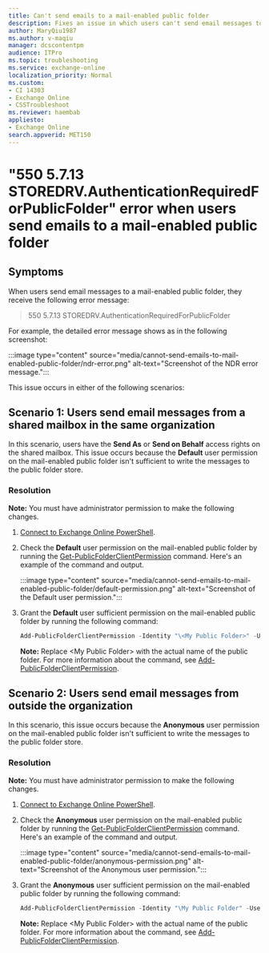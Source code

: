 ```yaml
---
title: Can't send emails to a mail-enabled public folder
description: Fixes an issue in which users can't send email messages to a mail-enabled public folder because they have insufficient permissions on the folder.
author: MaryQiu1987
ms.author: v-maqiu
manager: dcscontentpm
audience: ITPro
ms.topic: troubleshooting
ms.service: exchange-online
localization_priority: Normal
ms.custom:
- CI 14303
- Exchange Online
- CSSTroubleshoot
ms.reviewer: haembab
appliesto: 
- Exchange Online
search.appverid: MET150
---
```

# "550 5.7.13 STOREDRV.AuthenticationRequiredForPublicFolder" error when users send emails to a mail-enabled public folder

## Symptoms

When users send email messages to a mail-enabled public folder, they receive the following error message:

> 550 5.7.13 STOREDRV.AuthenticationRequiredForPublicFolder

For example, the detailed error message shows as in the following screenshot:

:::image type="content" source="media/cannot-send-emails-to-mail-enabled-public-folder/ndr-error.png" alt-text="Screenshot of the NDR error message.":::

This issue occurs in either of the following scenarios:

## Scenario 1: Users send email messages from a shared mailbox in the same organization

In this scenario, users have the **Send As** or **Send on Behalf** access rights on the shared mailbox. This issue occurs because the **Default** user permission on the mail-enabled public folder isn't sufficient to write the messages to the public folder store.

### Resolution

**Note:** You must have administrator permission to make the following changes.

1. [Connect to Exchange Online PowerShell](/powershell/exchange/connect-to-exchange-online-powershell).
1. Check the **Default** user permission on the mail-enabled public folder by running the [Get-PublicFolderClientPermission](/powershell/module/exchange/get-publicfolderclientpermission) command. Here's an example of the command and output.

   :::image type="content" source="media/cannot-send-emails-to-mail-enabled-public-folder/default-permission.png" alt-text="Screenshot of the Default user permission.":::

1. Grant the **Default** user sufficient permission on the mail-enabled public folder by running the following command:

   ```powershell
   Add-PublicFolderClientPermission -Identity "\<My Public Folder>" -User Default -AccessRights CreateItems
   ```

   **Note:** Replace \<My Public Folder> with the actual name of the public folder. For more information about the command, see [Add-PublicFolderClientPermission](/powershell/module/exchange/add-publicfolderclientpermission).

## Scenario 2: Users send email messages from outside the organization

In this scenario, this issue occurs because the **Anonymous** user permission on the mail-enabled public folder isn't sufficient to write the messages to the public folder store.

### Resolution

**Note:** You must have administrator permission to make the following changes.

1. [Connect to Exchange Online PowerShell](/powershell/exchange/connect-to-exchange-online-powershell).
1. Check the **Anonymous** user permission on the mail-enabled public folder by running the [Get-PublicFolderClientPermission](/powershell/module/exchange/get-publicfolderclientpermission) command. Here's an example of the command and output.

      :::image type="content" source="media/cannot-send-emails-to-mail-enabled-public-folder/anonymous-permission.png" alt-text="Screenshot of the Anonymous user permission.":::

1. Grant the **Anonymous** user sufficient permission on the mail-enabled public folder by running the following command:

   ```powershell
   Add-PublicFolderClientPermission -Identity "\My Public Folder" -User Anonymous  -AccessRights CreateItems
   ```

   **Note:** Replace \<My Public Folder> with the actual name of the public folder. For more information about the command, see [Add-PublicFolderClientPermission](/powershell/module/exchange/add-publicfolderclientpermission).
